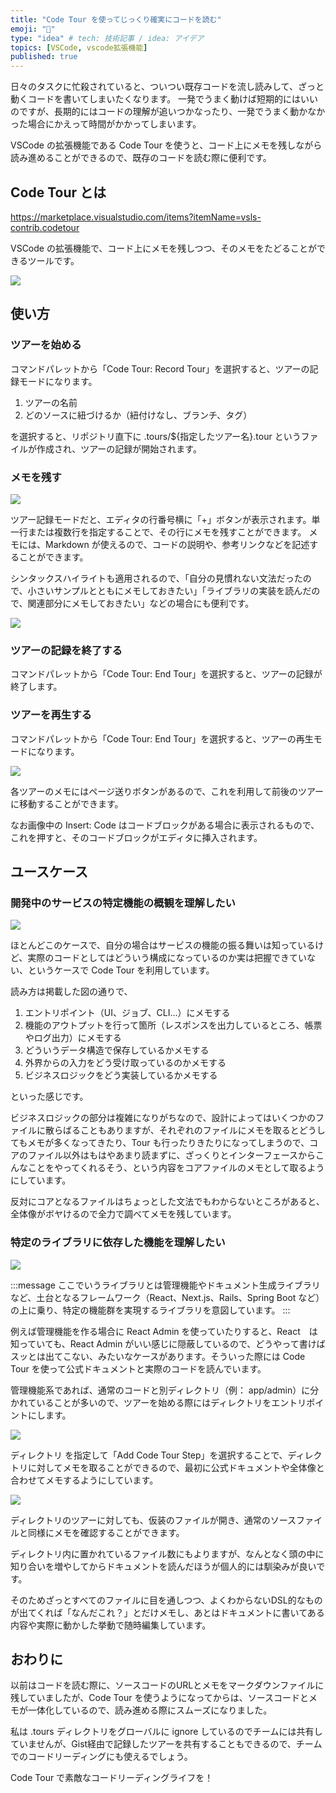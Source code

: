 ```yaml
---
title: "Code Tour を使ってじっくり確実にコードを読む"
emoji: "🚀"
type: "idea" # tech: 技術記事 / idea: アイデア
topics: [VSCode, vscode拡張機能]
published: true
---
```


日々のタスクに忙殺されていると、ついつい既存コードを流し読みして、ざっと動くコードを書いてしまいたくなります。
一発でうまく動けば短期的にはいいのですが、長期的にはコードの理解が追いつかなったり、一発でうまく動かなかった場合にかえって時間がかかってしまいます。

VSCode の拡張機能である Code Tour を使うと、コード上にメモを残しながら読み進めることができるので、既存のコードを読む際に便利です。

## Code Tour とは

https://marketplace.visualstudio.com/items?itemName=vsls-contrib.codetour

VSCode の拡張機能で、コード上にメモを残しつつ、そのメモをたどることができるツールです。

![](/images/reading-with-code-tour/tour-example.png)

## 使い方

### ツアーを始める

コマンドパレットから「Code Tour: Record Tour」を選択すると、ツアーの記録モードになります。

1. ツアーの名前
2. どのソースに紐づけるか（紐付けなし、ブランチ、タグ）

を選択すると、リポジトリ直下に .tours/${指定したツアー名}.tour というファイルが作成され、ツアーの記録が開始されます。

### メモを残す

![](/images/reading-with-code-tour/tour-basic.png)

ツアー記録モードだと、エディタの行番号横に「+」ボタンが表示されます。単一行または複数行を指定することで、その行にメモを残すことができます。
メモには、Markdown が使えるので、コードの説明や、参考リンクなどを記述することができます。

シンタックスハイライトも適用されるので、「自分の見慣れない文法だったので、小さいサンプルとともにメモしておきたい」「ライブラリの実装を読んだので、関連部分にメモしておきたい」などの場合にも便利です。

![](/images/reading-with-code-tour/highlight.png)

### ツアーの記録を終了する

コマンドパレットから「Code Tour: End Tour」を選択すると、ツアーの記録が終了します。

### ツアーを再生する

コマンドパレットから「Code Tour: End Tour」を選択すると、ツアーの再生モードになります。

![](/images/reading-with-code-tour/start-tour.png)

各ツアーのメモにはページ送りボタンがあるので、これを利用して前後のツアーに移動することができます。

なお画像中の Insert: Code はコードブロックがある場合に表示されるもので、これを押すと、そのコードブロックがエディタに挿入されます。

## ユースケース

### 開発中のサービスの特定機能の概観を理解したい

![](/images/reading-with-code-tour/read-feature.png)

ほとんどこのケースで、自分の場合はサービスの機能の振る舞いは知っているけど、実際のコードとしてはどういう構成になっているのか実は把握できていない、というケースで Code Tour を利用しています。

読み方は掲載した図の通りで、

1. エントリポイント（UI、ジョブ、CLI...）にメモする
2. 機能のアウトプットを行って箇所（レスポンスを出力しているところ、帳票やログ出力）にメモする
3. どういうデータ構造で保存しているかメモする
4. 外界からの入力をどう受け取っているのかメモする
5. ビジネスロジックをどう実装しているかメモする

といった感じです。

ビジネスロジックの部分は複雑になりがちなので、設計によってはいくつかのファイルに散らばることもありますが、それぞれのファイルにメモを取るとどうしてもメモが多くなってきたり、Tour も行ったりきたりになってしまうので、コアのファイル以外はもはやあまり読まずに、ざっくりとインターフェースからこんなことをやってくれるそう、という内容をコアファイルのメモとして取るようにしています。

反対にコアとなるファイルはちょっとした文法でもわからないところがあると、全体像がボヤけるので全力で調べてメモを残しています。

### 特定のライブラリに依存した機能を理解したい

![](/images/reading-with-code-tour/read-feat-with-library.png)

:::message
ここでいうライブラリとは管理機能やドキュメント生成ライブラリなど、土台となるフレームワーク（React、Next.js、Rails、Spring Boot など）の上に乗り、特定の機能群を実現するライブラリを意図しています。
:::

例えば管理機能を作る場合に React Admin を使っていたりすると、React　は知っていても、React Admin がいい感じに隠蔽しているので、どうやって書けばスッとは出てこない、みたいなケースがあります。そういった際には Code Tour を使って公式ドキュメントと実際のコードを読んでいます。

管理機能系であれば、通常のコードと別ディレクトリ（例： app/admin）に分かれていることが多いので、ツアーを始める際にはディレクトリをエントリポイントにします。

![](/images/reading-with-code-tour/directory.png)

ディレクトリ を指定して「Add Code Tour Step」を選択することで、ディレクトリに対してメモを取ることができるので、最初に公式ドキュメントや全体像と合わせてメモするようにしています。

![](/images/reading-with-code-tour/directory-example.png)

ディレクトリのツアーに対しても、仮装のファイルが開き、通常のソースファイルと同様にメモを確認することができます。

ディレクトリ内に置かれているファイル数にもよりますが、なんとなく頭の中に知り合いを増やしてからドキュメントを読んだほうが個人的には馴染みが良いです。

そのためざっとすべてのファイルに目を通しつつ、よくわからないDSL的なものが出てくれば「なんだこれ？」とだけメモし、あとはドキュメントに書いてある内容や実際に動かした挙動で随時編集しています。

## おわりに

以前はコードを読む際に、ソースコードのURLとメモをマークダウンファイルに残していましたが、Code Tour を使うようになってからは、ソースコードとメモが一体化しているので、読み進める際にスムーズになりました。

私は .tours ディレクトリをグローバルに ignore しているのでチームには共有していませんが、Gist経由で記録したツアーを共有することもできるので、チームでのコードリーディングにも使えるでしょう。

Code Tour で素敵なコードリーディングライフを！
